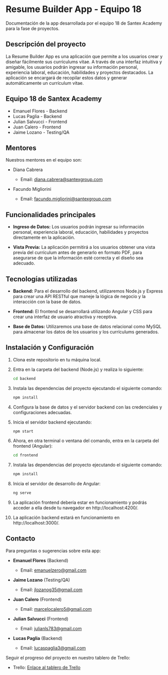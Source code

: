# Resume Builder App - Equipo 18

Documentación de la app desarrollada por el equipo 18 de Santex Academy para la fase de proyectos.

## Descripción del proyecto

La Resume Builder App es una aplicación que permite a los usuarios crear y diseñar fácilmente sus currículums vitae. A través de una interfaz intuitiva y amigable, los usuarios podrán ingresar su información personal, experiencia laboral, educación, habilidades y proyectos destacados. La aplicación se encargará de recopilar estos datos y generar automáticamente un currículum vitae.

## Equipo 18 de Santex Academy

- Emanuel Flores - Backend
- Lucas Paglia - Backend
- Julian Salvucci - Frontend
- Juan Calero - Frontend
- Jaime Lozano - Testing/QA

## Mentores

Nuestros mentores en el equipo son:

- Diana Cabrera
  - Email: diana.cabrera@santexgroup.com

- Facundo Migliorini
  - Email: facundo.migliorini@santexgroup.com

## Funcionalidades principales

- **Ingreso de Datos:** Los usuarios podrán ingresar su información personal, experiencia laboral, educación, habilidades y proyectos directamente en la aplicación.

- **Vista Previa:** La aplicación permitirá a los usuarios obtener una vista previa del currículum antes de generarlo en formato PDF, para asegurarse de que la información esté correcta y el diseño sea adecuado.

## Tecnologías utilizadas

- **Backend:** Para el desarrollo del backend, utilizaremos Node.js y Express para crear una API RESTful que maneje la lógica de negocio y la interacción con la base de datos.

- **Frontend:** El frontend se desarrollará utilizando Angular y CSS para crear una interfaz de usuario atractiva y receptiva.

- **Base de Datos:** Utilizaremos una base de datos relacional como MySQL para almacenar los datos de los usuarios y los currículums generados.

## Instalación y Configuración

1. Clona este repositorio en tu máquina local.

2. Entra en la carpeta del backend (Node.js) y realiza lo siguiente:

   ```bash
   cd backend
   ```

3. Instala las dependencias del proyecto ejecutando el siguiente comando:

   ```bash
   npm install
   ```

4. Configura la base de datos y el servidor backend con las credenciales y configuraciones adecuadas.

5. Inicia el servidor backend ejecutando:

   ```bash
   npm start
   ```

6. Ahora, en otra terminal o ventana del comando, entra en la carpeta del frontend (Angular):

   ```bash
   cd frontend
   ```

7. Instala las dependencias del proyecto ejecutando el siguiente comando:

   ```bash
   npm install
   ```

8. Inicia el servidor de desarrollo de Angular:

   ```bash
   ng serve
   ```

9. La aplicación frontend debería estar en funcionamiento y podrás acceder a ella desde tu navegador en http://localhost:4200/.

10. La aplicación backend estará en funcionamiento en http://localhost:3000/.

## Contacto

Para preguntas o sugerencias sobre esta app:

- **Emanuel Flores** (Backend)
  - Email: emanuelzero@gmail.com

- **Jaime Lozano** (Testing/QA)
  - Email: jlozanog35@gmail.com

- **Juan Calero** (Frontend)
  - Email: marcelocalero5@gmail.com

- **Julian Salvucci** (Frontend)
  - Email: julianls783@gmail.com

- **Lucas Paglia** (Backend)
  - Email: lucaspaglia3@gmail.com

Seguir el progreso del proyecto en nuestro tablero de Trello:

- Trello: [Enlace al tablero de Trello](https://trello.com/b/rzKpAYof/general-documentacion)

